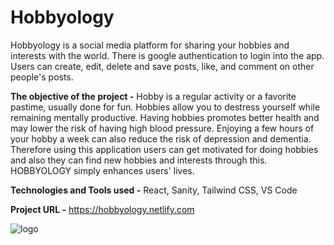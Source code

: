 # Hobbyology
Hobbyology is a social media platform for sharing your hobbies and interests with the world.
There is google authentication to login into the app.
Users can create, edit, delete and save posts, like, and comment on other people's posts.

**The objective of the project -**
Hobby is a regular activity or a favorite pastime, usually done for fun. Hobbies allow you to destress yourself while remaining mentally productive. Having hobbies promotes better health and may lower the risk of having high blood pressure. Enjoying a few hours of your hobby a week can also reduce the risk of depression and dementia. Therefore using this application users can get motivated for doing hobbies and also they can find new hobbies and interests through this. HOBBYOLOGY simply enhances users' lives.

**Technologies and Tools used -** React, Sanity, Tailwind CSS, VS Code

**Project URL -**
https://hobbyology.netlify.com

![logo](https://user-images.githubusercontent.com/88250142/155495259-c24bf1d8-68a0-413e-a58d-e7f355991ddd.png)
